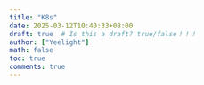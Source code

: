 ```yaml
---
title: "K8s"
date: 2025-03-12T10:40:33+08:00
draft: true  # Is this a draft? true/false！！！
author: ["Yeelight"]
math: false
toc: true
comments: true
---
```

